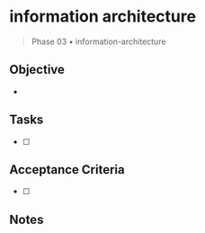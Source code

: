 # information architecture

> Phase 03 • information-architecture

## Objective
- 

## Tasks
- [ ] 

## Acceptance Criteria
- [ ] 

## Notes

